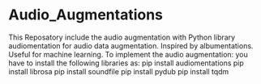 # Audio_Augmentations
This Reposatory include the audio augmentation with Python library audiomentation for audio data augmentation. Inspired by albumentations. Useful for machine learning. 
To implement the audio augmentation:
you have to install the following libraries as:
pip install audiomentations
pip install librosa
pip install soundfile
pip install pydub
pip install tqdm

